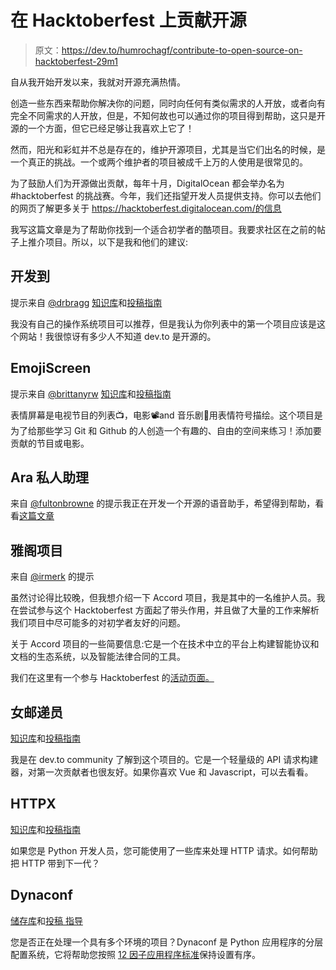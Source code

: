 # 在 Hacktoberfest 上贡献开源

> 原文：<https://dev.to/humrochagf/contribute-to-open-source-on-hacktoberfest-29m1>

自从我开始开发以来，我就对开源充满热情。

创造一些东西来帮助你解决你的问题，同时向任何有类似需求的人开放，或者向有完全不同需求的人开放，但是，不知何故也可以通过你的项目得到帮助，这只是开源的一个方面，但它已经足够让我喜欢上它了！

然而，阳光和彩虹并不总是存在的，维护开源项目，尤其是当它们出名的时候，是一个真正的挑战。一个或两个维护者的项目被成千上万的人使用是很常见的。

为了鼓励人们为开源做出贡献，每年十月，DigitalOcean 都会举办名为#hacktoberfest 的挑战赛。今年，我们还指望开发人员提供支持。你可以去他们的网页了解更多关于 https://hacktoberfest.digitalocean.com/的信息

我写这篇文章是为了帮助你找到一个适合初学者的酷项目。我要求社区在之前的帖子上推介项目。所以，以下是我和他们的建议:

## 开发到

提示来自 [@drbragg](https://dev.to/drbragg)
[知识库](https://github.com/thepracticaldev/dev.to)和[投稿指南](https://github.com/thepracticaldev/dev.to/blob/master/CONTRIBUTING.md)

我没有自己的操作系统项目可以推荐，但是我认为你列表中的第一个项目应该是这个网站！我很惊讶有多少人不知道 dev.to 是开源的。

## EmojiScreen

提示来自 [@brittanyrw](https://dev.to/brittanyrw)
[知识库](https://github.com/brittanyrw/emojiscreen)和[投稿指南](https://github.com/brittanyrw/emojiscreen#contributing-)

表情屏幕是电视节目的列表📺，电影📽️and 音乐剧🎵用表情符号描绘。这个项目是为了给那些学习 Git 和 Github 的人创造一个有趣的、自由的空间来练习！添加要贡献的节目或电影。

## Ara 私人助理

来自 [@fultonbrowne](https://dev.to/fultonbrowne)
的提示我正在开发一个开源的语音助手，希望得到帮助，看看[这篇文章](https://dev.to/fultonbrowne/ara-an-open-source-personal-assistant-2lga)

## 雅阁项目

来自 [@irmerk](https://dev.to/irmerk) 的提示

虽然讨论得比较晚，但我想介绍一下 Accord 项目，我是其中的一名维护人员。我在尝试参与这个 Hacktoberfest 方面起了带头作用，并且做了大量的工作来解析我们项目中尽可能多的对初学者友好的问题。

关于 Accord 项目的一些简要信息:它是一个在技术中立的平台上构建智能协议和文档的生态系统，以及智能法律合同的工具。

我们在这里有一个参与 Hacktoberfest 的[活动页面。](https://www.accordproject.org/events/hacktoberfest-2019/)

## 女邮递员

[知识库](https://github.com/liyasthomas/postwoman)和[投稿指南](https://github.com/liyasthomas/postwoman/blob/master/CONTRIBUTING.md)

我是在 dev.to community 了解到这个项目的。它是一个轻量级的 API 请求构建器，对第一次贡献者也很友好。如果你喜欢 Vue 和 Javascript，可以去看看。

## HTTPX

[知识库](https://github.com/encode/httpx)和[投稿指南](https://www.encode.io/httpx/contributing/)

如果您是 Python 开发人员，您可能使用了一些库来处理 HTTP 请求。如何帮助把 HTTP 带到下一代？

## Dynaconf

[储存库](https://github.com/rochacbruno/dynaconf)和[投稿
指导](https://dynaconf.readthedocs.io/en/latest/guides/contribute.html)

您是否正在处理一个具有多个环境的项目？Dynaconf 是 Python 应用程序的分层配置系统，它将帮助您按照 [12 因子应用程序标准](https://12factor.net/config)保持设置有序。